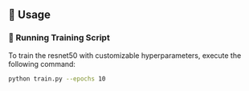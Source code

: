 ## 🚀 Usage

### 🔹 Running Training Script

To train the resnet50 with customizable hyperparameters, execute the following command:

```bash
python train.py --epochs 10
